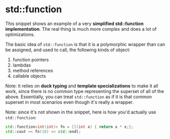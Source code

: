 # std::function

This snippet shows an example of a very __simplified std::function implementation__.  The real thing is much more complex and does a lot of optimizations.

The basic idea of `std::function` is that it is a polymorphic wrapper than can be assigned, and used to call, the following kinds of object:
1. function pointers
1. lambdas
1. method references
1. callable objects

Note: it relies on __duck typing__ and __template specializations__ to make it all work, since there is no common type representing the superset of all of the above.  Essentially, you can treat `std::function` as if it is that common superset in most scenarios even though it's really a wrapper.

Note: since it's not shown in the snippet, here is how you'd actually use `std::function`:
```C++
std::function<int(int)> fn = [](int x) { return x * x;};
std::cout << fn(10) << std::endl;
```
